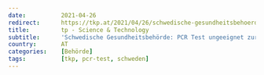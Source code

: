 ```yaml
---
date:          2021-04-26
redirect:      https://tkp.at/2021/04/26/schwedische-gesundheitsbehoerde-pcr-test-ungeeignet-zur-feststellung-von-infektiositaet/
title:         tp - Science & Technology
subtitle:      'Schwedische Gesundheitsbehörde: PCR Test ungeeignet zur Feststellung von Infektiosität'
country:       AT
categories:    [Behörde]
tags:          [tkp, pcr-test, schweden]
---
```

